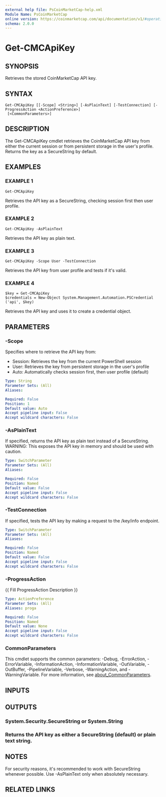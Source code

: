 ```yaml
---
external help file: PsCoinMarketCap-help.xml
Module Name: PsCoinMarketCap
online version: https://coinmarketcap.com/api/documentation/v1/#operation/getV2ToolsPriceconversion
schema: 2.0.0
---
```


# Get-CMCApiKey

## SYNOPSIS
Retrieves the stored CoinMarketCap API key.

## SYNTAX

```
Get-CMCApiKey [[-Scope] <String>] [-AsPlainText] [-TestConnection] [-ProgressAction <ActionPreference>]
 [<CommonParameters>]
```

## DESCRIPTION
The Get-CMCApiKey cmdlet retrieves the CoinMarketCap API key from either the current session
or from persistent storage in the user's profile.
Returns the key as a SecureString by default.

## EXAMPLES

### EXAMPLE 1
```
Get-CMCApiKey
```

Retrieves the API key as a SecureString, checking session first then user profile.

### EXAMPLE 2
```
Get-CMCApiKey -AsPlainText
```

Retrieves the API key as plain text.

### EXAMPLE 3
```
Get-CMCApiKey -Scope User -TestConnection
```

Retrieves the API key from user profile and tests if it's valid.

### EXAMPLE 4
```
$key = Get-CMCApiKey
$credentials = New-Object System.Management.Automation.PSCredential ('api', $key)
```

Retrieves the API key and uses it to create a credential object.

## PARAMETERS

### -Scope
Specifies where to retrieve the API key from:
- Session: Retrieves the key from the current PowerShell session
- User: Retrieves the key from persistent storage in the user's profile
- Auto: Automatically checks session first, then user profile (default)

```yaml
Type: String
Parameter Sets: (All)
Aliases:

Required: False
Position: 1
Default value: Auto
Accept pipeline input: False
Accept wildcard characters: False
```

### -AsPlainText
If specified, returns the API key as plain text instead of a SecureString.
WARNING: This exposes the API key in memory and should be used with caution.

```yaml
Type: SwitchParameter
Parameter Sets: (All)
Aliases:

Required: False
Position: Named
Default value: False
Accept pipeline input: False
Accept wildcard characters: False
```

### -TestConnection
If specified, tests the API key by making a request to the /key/info endpoint.

```yaml
Type: SwitchParameter
Parameter Sets: (All)
Aliases:

Required: False
Position: Named
Default value: False
Accept pipeline input: False
Accept wildcard characters: False
```

### -ProgressAction
{{ Fill ProgressAction Description }}

```yaml
Type: ActionPreference
Parameter Sets: (All)
Aliases: proga

Required: False
Position: Named
Default value: None
Accept pipeline input: False
Accept wildcard characters: False
```

### CommonParameters
This cmdlet supports the common parameters: -Debug, -ErrorAction, -ErrorVariable, -InformationAction, -InformationVariable, -OutVariable, -OutBuffer, -PipelineVariable, -Verbose, -WarningAction, and -WarningVariable. For more information, see [about_CommonParameters](http://go.microsoft.com/fwlink/?LinkID=113216).

## INPUTS

## OUTPUTS

### System.Security.SecureString or System.String
### Returns the API key as either a SecureString (default) or plain text string.
## NOTES
For security reasons, it's recommended to work with SecureString whenever possible.
Use -AsPlainText only when absolutely necessary.

## RELATED LINKS

